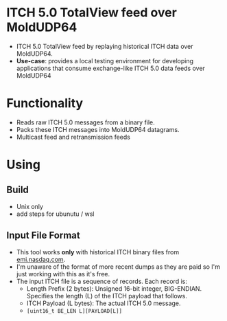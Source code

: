 # ITCH 5.0 TotalView feed over MoldUDP64

- ITCH 5.0 TotalView feed by replaying historical ITCH data over MoldUDP64.
- **Use-case**: provides a local testing environment for developing applications that consume exchange-like ITCH 5.0 data feeds over MoldUDP64

# Functionality

- Reads raw ITCH 5.0 messages from a binary file.
- Packs these ITCH messages into MoldUDP64 datagrams.
- Multicast feed and retransmission feeds

# Using

## Build

- Unix only
- add steps for ubunutu / wsl

## Input File Format

- This tool works **only** with historical ITCH binary files from [emi.nasdaq.com](https://emi.nasdaq.com/ITCH/Nasdaq%20ITCH/).
- I'm unaware of the format of more recent dumps as they are paid so I'm just working with this as it's free.
- The input ITCH file is a sequence of records. Each record is:
    - Length Prefix (2 bytes): Unsigned 16-bit integer, BIG-ENDIAN. Specifies the length (L) of the ITCH payload that follows.
    - ITCH Payload (L bytes): The actual ITCH 5.0 message.
    - `[uint16_t BE_LEN L][PAYLOAD[L]]`
 
